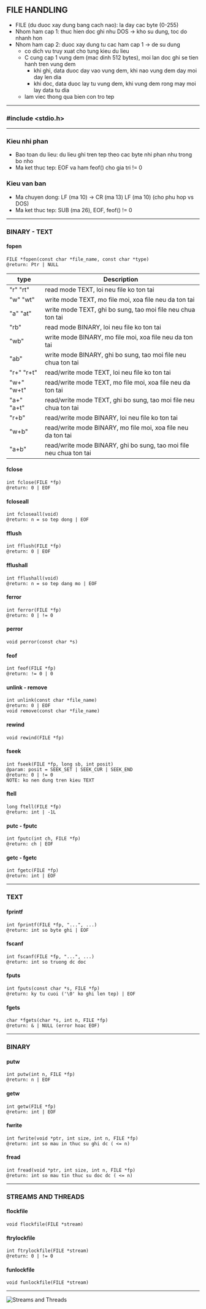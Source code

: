 ## FILE HANDLING
- FILE (du duoc xay dung bang cach nao): la day cac byte (0-255)
- Nhom ham cap 1: thuc hien doc ghi nhu DOS -> kho su dung, toc do nhanh hon
- Nhom ham cap 2: duoc xay dung tu cac ham cap 1 -> de su dung
	- co dich vu truy xuat cho tung kieu du lieu
	- C cung cap 1 vung dem (mac dinh 512 bytes), moi lan doc ghi se tien hanh tren vung dem
		- khi ghi, data duoc day vao vung dem, khi nao vung dem day moi day len dia
		- khi doc, data duoc lay tu vung dem, khi vung dem rong may moi lay data tu dia
	- lam viec thong qua bien con tro tep
---
### #include <stdio.h>
---
### Kieu nhi phan
- Bao toan du lieu: du lieu ghi tren tep theo cac byte nhi phan nhu trong bo nho
- Ma ket thuc tep: EOF va ham feof() cho gia tri != 0
### Kieu van ban
- Ma chuyen dong: LF (ma 10) -> CR (ma 13) LF (ma 10) (cho phu hop vs DOS)
- Ma ket thuc tep: SUB (ma 26), EOF, feof() != 0
---
### BINARY - TEXT
#### fopen
	FILE *fopen(const char *file_name, const char *type)
	@return: Ptr | NULL
| type | Description |
| ----------- | ----------- |
| "r" "rt" | read mode TEXT, loi neu file ko ton tai |
| "w" "wt" | write mode TEXT, mo file moi, xoa file neu da ton tai |
| "a" "at" | write mode TEXT, ghi bo sung, tao moi file neu chua ton tai |
| "rb" | read mode BINARY, loi neu file ko ton tai |
| "wb" | write mode BINARY, mo file moi, xoa file neu da ton tai |
| "ab" | write mode BINARY, ghi bo sung, tao moi file neu chua ton tai |
| "r+" "r+t" | read/write mode TEXT, loi neu file ko ton tai |
| "w+" "w+t" | read/write mode TEXT, mo file moi, xoa file neu da ton tai |
| "a+" "a+t" | read/write mode TEXT, ghi bo sung, tao moi file neu chua ton tai |
| "r+b" | read/write mode BINARY, loi neu file ko ton tai |
| "w+b" | read/write mode BINARY, mo file moi, xoa file neu da ton tai |
| "a+b" | read/write mode BINARY, ghi bo sung, tao moi file neu chua ton tai |
#### fclose
	int fclose(FILE *fp)
	@return: 0 | EOF
#### fcloseall
	int fcloseall(void)
	@return: n = so tep dong | EOF
#### fflush
	int fflush(FILE *fp)
	@return: 0 | EOF
#### fflushall
	int fflushall(void)
	@return: n = so tep dang mo | EOF
#### ferror
	int ferror(FILE *fp)
	@return: 0 | != 0
#### perror
	void perror(const char *s)
#### feof
	int feof(FILE *fp)
	@return: != 0 | 0
#### unlink - remove
	int unlink(const char *file_name)
	@return: 0 | EOF
	void remove(const char *file_name)
#### rewind
	void rewind(FILE *fp)
#### fseek
	int fseek(FILE *fp, long sb, int posit)
	@param: posit = SEEK_SET | SEEK_CUR | SEEK_END
	@return: 0 | != 0
	NOTE: ko nen dung tren kieu TEXT
#### ftell
	long ftell(FILE *fp)
	@return: int | -1L
#### putc - fputc
	int fputc(int ch, FILE *fp)
	@return: ch | EOF
#### getc - fgetc
	int fgetc(FILE *fp)
	@return: int | EOF
---
### TEXT
#### fprintf
	int fprintf(FILE *fp, "...", ...)
	@return: int so byte ghi | EOF
#### fscanf
	int fscanf(FILE *fp, "...", ...)
	@return: int so truong dc doc
#### fputs
	int fputs(const char *s, FILE *fp)
	@return: ky tu cuoi ('\0' ko ghi len tep) | EOF
#### fgets
	char *fgets(char *s, int n, FILE *fp)
	@return: & | NULL (error hoac EOF)
---
### BINARY
#### putw
	int putw(int n, FILE *fp)
	@return: n | EOF
#### getw
	int getw(FILE *fp)
	@return: int | EOF
#### fwrite
	int fwrite(void *ptr, int size, int n, FILE *fp)
	@return: int so mau in thuc su ghi dc ( <= n)
#### fread
	int fread(void *ptr, int size, int n, FILE *fp)
	@return: int so mau tin thuc su doc dc ( <= n)
---
### STREAMS AND THREADS
#### flockfile
	void flockfile(FILE *stream)
#### ftrylockfile
	int ftrylockfile(FILE *stream)
	@return: 0 | != 0
#### funlockfile
	void funlockfile(FILE *stream)
---
![Streams and Threads](https://live.staticflickr.com/65535/51324940210_c8e838dfd8_h.jpg)
